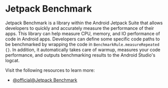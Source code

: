# Jetpack Benchmark

Jetpack Benchmark is a library within the Android Jetpack Suite that allows developers to quickly and accurately measure the performance of their apps. This library can help measure CPU, memory, and IO performance of code in Android apps. Developers can define some specific code paths to be benchmarked by wrapping the code in `BenchmarkRule.measureRepeated {}`. In addition, it automatically takes care of warmup, measures your code performance, and outputs benchmarking results to the Android Studio's logcat.

Visit the following resources to learn more:

- [@official@Jetpack Benchmark](https://developer.android.com/studio/profile/benchmark)
